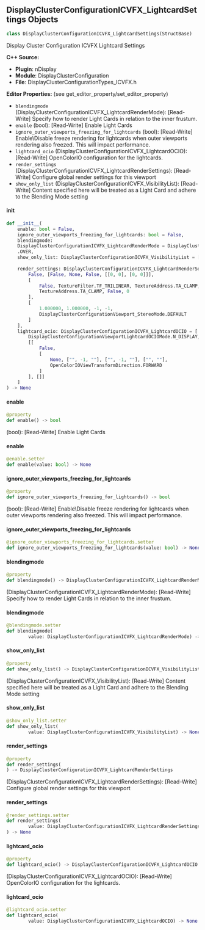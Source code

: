 ## DisplayClusterConfigurationICVFX_LightcardSettings Objects

```python
class DisplayClusterConfigurationICVFX_LightcardSettings(StructBase)
```

Display Cluster Configuration ICVFX Lightcard Settings

**C++ Source:**

- **Plugin**: nDisplay
- **Module**: DisplayClusterConfiguration
- **File**: DisplayClusterConfigurationTypes_ICVFX.h

**Editor Properties:** (see get_editor_property/set_editor_property)

- ``blendingmode`` (DisplayClusterConfigurationICVFX_LightcardRenderMode):  [Read-Write] Specify how to render Light Cards in relation to the inner frustum.
- ``enable`` (bool):  [Read-Write] Enable Light Cards
- ``ignore_outer_viewports_freezing_for_lightcards`` (bool):  [Read-Write] Enable\Disable freeze rendering for lightcards when outer viewports rendering also freezed. This will impact performance.
- ``lightcard_ocio`` (DisplayClusterConfigurationICVFX_LightcardOCIO):  [Read-Write] OpenColorIO configuration for the lightcards.
- ``render_settings`` (DisplayClusterConfigurationICVFX_LightcardRenderSettings):  [Read-Write] Configure global render settings for this viewport
- ``show_only_list`` (DisplayClusterConfigurationICVFX_VisibilityList):  [Read-Write] Content specified here will be treated as a Light Card and adhere to the Blending Mode setting

<a id="unreal.DisplayClusterConfigurationICVFX_LightcardSettings.__init__"></a>

#### __init__

```python
def __init__(
    enable: bool = False,
    ignore_outer_viewports_freezing_for_lightcards: bool = False,
    blendingmode:
    DisplayClusterConfigurationICVFX_LightcardRenderMode = DisplayClusterConfigurationICVFX_LightcardRenderMode
    .OVER,
    show_only_list: DisplayClusterConfigurationICVFX_VisibilityList = [[], [],
                                                                       []],
    render_settings: DisplayClusterConfigurationICVFX_LightcardRenderSettings = [
        False, [False, None, False, [[0, 0], [0, 0]]],
        [
            False, TextureFilter.TF_TRILINEAR, TextureAddress.TA_CLAMP,
            TextureAddress.TA_CLAMP, False, 0
        ],
        [
            1.000000, 1.000000, -1, -1,
            DisplayClusterConfigurationViewport_StereoMode.DEFAULT
        ]
    ],
    lightcard_ocio: DisplayClusterConfigurationICVFX_LightcardOCIO = [
        DisplayClusterConfigurationViewportLightcardOCIOMode.N_DISPLAY,
        [[
            False,
            [
                None, ["", -1, ""], ["", -1, ""], ["", ""],
                OpenColorIOViewTransformDirection.FORWARD
            ]
        ], []]
    ]
) -> None
```

<a id="unreal.DisplayClusterConfigurationICVFX_LightcardSettings.enable"></a>

#### enable

```python
@property
def enable() -> bool
```

(bool):  [Read-Write] Enable Light Cards

<a id="unreal.DisplayClusterConfigurationICVFX_LightcardSettings.enable"></a>

#### enable

```python
@enable.setter
def enable(value: bool) -> None
```

<a id="unreal.DisplayClusterConfigurationICVFX_LightcardSettings.ignore_outer_viewports_freezing_for_lightcards"></a>

#### ignore_outer_viewports_freezing_for_lightcards

```python
@property
def ignore_outer_viewports_freezing_for_lightcards() -> bool
```

(bool):  [Read-Write] Enable\Disable freeze rendering for lightcards when outer viewports rendering also freezed. This will impact performance.

<a id="unreal.DisplayClusterConfigurationICVFX_LightcardSettings.ignore_outer_viewports_freezing_for_lightcards"></a>

#### ignore_outer_viewports_freezing_for_lightcards

```python
@ignore_outer_viewports_freezing_for_lightcards.setter
def ignore_outer_viewports_freezing_for_lightcards(value: bool) -> None
```

<a id="unreal.DisplayClusterConfigurationICVFX_LightcardSettings.blendingmode"></a>

#### blendingmode

```python
@property
def blendingmode() -> DisplayClusterConfigurationICVFX_LightcardRenderMode
```

(DisplayClusterConfigurationICVFX_LightcardRenderMode):  [Read-Write] Specify how to render Light Cards in relation to the inner frustum.

<a id="unreal.DisplayClusterConfigurationICVFX_LightcardSettings.blendingmode"></a>

#### blendingmode

```python
@blendingmode.setter
def blendingmode(
        value: DisplayClusterConfigurationICVFX_LightcardRenderMode) -> None
```

<a id="unreal.DisplayClusterConfigurationICVFX_LightcardSettings.show_only_list"></a>

#### show_only_list

```python
@property
def show_only_list() -> DisplayClusterConfigurationICVFX_VisibilityList
```

(DisplayClusterConfigurationICVFX_VisibilityList):  [Read-Write] Content specified here will be treated as a Light Card and adhere to the Blending Mode setting

<a id="unreal.DisplayClusterConfigurationICVFX_LightcardSettings.show_only_list"></a>

#### show_only_list

```python
@show_only_list.setter
def show_only_list(
        value: DisplayClusterConfigurationICVFX_VisibilityList) -> None
```

<a id="unreal.DisplayClusterConfigurationICVFX_LightcardSettings.render_settings"></a>

#### render_settings

```python
@property
def render_settings(
) -> DisplayClusterConfigurationICVFX_LightcardRenderSettings
```

(DisplayClusterConfigurationICVFX_LightcardRenderSettings):  [Read-Write] Configure global render settings for this viewport

<a id="unreal.DisplayClusterConfigurationICVFX_LightcardSettings.render_settings"></a>

#### render_settings

```python
@render_settings.setter
def render_settings(
        value: DisplayClusterConfigurationICVFX_LightcardRenderSettings
) -> None
```

<a id="unreal.DisplayClusterConfigurationICVFX_LightcardSettings.lightcard_ocio"></a>

#### lightcard_ocio

```python
@property
def lightcard_ocio() -> DisplayClusterConfigurationICVFX_LightcardOCIO
```

(DisplayClusterConfigurationICVFX_LightcardOCIO):  [Read-Write] OpenColorIO configuration for the lightcards.

<a id="unreal.DisplayClusterConfigurationICVFX_LightcardSettings.lightcard_ocio"></a>

#### lightcard_ocio

```python
@lightcard_ocio.setter
def lightcard_ocio(
        value: DisplayClusterConfigurationICVFX_LightcardOCIO) -> None
```

<a id="unreal.DisplayClusterConfigurationICVFX_CameraAdvancedRenderSettings"></a>